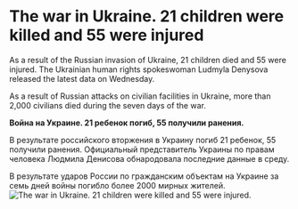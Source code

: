 # The war in Ukraine. 21 children were killed and 55 were injured
As a result of the Russian invasion of Ukraine, 21 children died and 55 were injured. The Ukrainian human rights spokeswoman Ludmyla Denysova released the latest data on Wednesday.

As a result of Russian attacks on civilian facilities in Ukraine, more than 2,000 civilians died during the seven days of the war.

**Война на Украине. 21 ребенок погиб, 55 получили ранения.**

В результате российского вторжения в Украину погиб 21 ребенок, 55 получили ранения. Официальный представитель Украины по правам человека Людмила Денисова обнародовала последние данные в среду.

В результате ударов России по гражданским объектам на Украине за семь дней войны погибло более 2000 мирных жителей.
![The war in Ukraine. 21 children were killed and 55 were injured](https://ukraina.dkonto.pl/wp-content/uploads/2022/03/dzieci-3-1015x1024.jpg "The war in Ukraine. 21 children were killed and 55 were injured").
